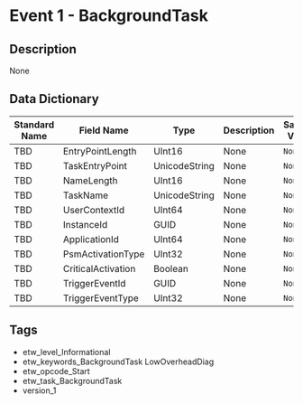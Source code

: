 # Event 1 - BackgroundTask

## Description
None

## Data Dictionary
|Standard Name|Field Name|Type|Description|Sample Value|
|---|---|---|---|---|
|TBD|EntryPointLength|UInt16|None|`None`|
|TBD|TaskEntryPoint|UnicodeString|None|`None`|
|TBD|NameLength|UInt16|None|`None`|
|TBD|TaskName|UnicodeString|None|`None`|
|TBD|UserContextId|UInt64|None|`None`|
|TBD|InstanceId|GUID|None|`None`|
|TBD|ApplicationId|UInt64|None|`None`|
|TBD|PsmActivationType|UInt32|None|`None`|
|TBD|CriticalActivation|Boolean|None|`None`|
|TBD|TriggerEventId|GUID|None|`None`|
|TBD|TriggerEventType|UInt32|None|`None`|

## Tags
* etw_level_Informational
* etw_keywords_BackgroundTask LowOverheadDiag
* etw_opcode_Start
* etw_task_BackgroundTask
* version_1